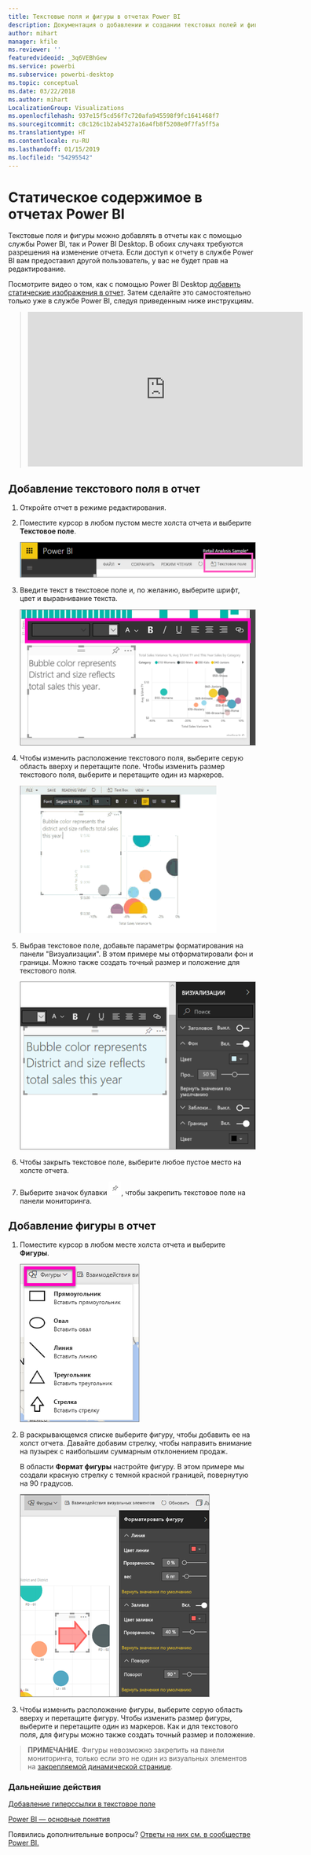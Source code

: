 ```yaml
---
title: Текстовые поля и фигуры в отчетах Power BI
description: Документация о добавлении и создании текстовых полей и фигур в отчетах Microsoft Power BI.
author: mihart
manager: kfile
ms.reviewer: ''
featuredvideoid: _3q6VEBhGew
ms.service: powerbi
ms.subservice: powerbi-desktop
ms.topic: conceptual
ms.date: 03/22/2018
ms.author: mihart
LocalizationGroup: Visualizations
ms.openlocfilehash: 937e15f5cd56f7c720afa945598f9fc1641468f7
ms.sourcegitcommit: c8c126c1b2ab4527a16a4fb8f5208e0f7fa5ff5a
ms.translationtype: HT
ms.contentlocale: ru-RU
ms.lasthandoff: 01/15/2019
ms.locfileid: "54295542"
---
```

# <a name="static-content-in-power-bi-reports"></a>Статическое содержимое в отчетах Power BI
Текстовые поля и фигуры можно добавлять в отчеты как с помощью службы Power BI, так и Power BI Desktop. В обоих случаях требуются разрешения на изменение отчета. Если доступ к отчету в службе Power BI вам предоставил другой пользователь, у вас не будет прав на редактирование. 

Посмотрите видео о том, как с помощью Power BI Desktop [добавить статические изображения в отчет](guided-learning/visualizations.yml?tutorial-step=11). Затем сделайте это самостоятельно только уже в службе Power BI, следуя приведенным ниже инструкциям.
> 
> <iframe width="560" height="315" src="https://www.youtube.com/embed/_3q6VEBhGew" frameborder="0" allowfullscreen></iframe>
> 

## <a name="add-a-text-box-to-a-report"></a>Добавление текстового поля в отчет
1. Откройте отчет в режиме редактирования.

2. Поместите курсор в любом пустом месте холста отчета и выберите **Текстовое поле**.
   
   ![](media/power-bi-reports-add-text-and-shapes/pbi_textbox.png)
2. Введите текст в текстовое поле и, по желанию, выберите шрифт, цвет и выравнивание текста. 
   
   ![](media/power-bi-reports-add-text-and-shapes/pbi_textbox2new.png)
3. Чтобы изменить расположение текстового поля, выберите серую область вверху и перетащите поле. Чтобы изменить размер текстового поля, выберите и перетащите один из маркеров. 
   
   ![](media/power-bi-reports-add-text-and-shapes/textboxsmaller.gif)

4. Выбрав текстовое поле, добавьте параметры форматирования на панели "Визуализации". В этом примере мы отформатировали фон и границы. Можно также создать точный размер и положение для текстового поля.  

   ![](media/power-bi-reports-add-text-and-shapes/power-bi-borders.png)

5. Чтобы закрыть текстовое поле, выберите любое пустое место на холсте отчета. 

5. Выберите значок булавки ![](media/power-bi-reports-add-text-and-shapes/pbi_pintile.png), чтобы закрепить текстовое поле на панели мониторинга. 

## <a name="add-a-shape-to-a-report"></a>Добавление фигуры в отчет
1. Поместите курсор в любом месте холста отчета и выберите **Фигуры**.
   
   ![](media/power-bi-reports-add-text-and-shapes/power-bi-shapes.png)
2. В раскрывающемся списке выберите фигуру, чтобы добавить ее на холст отчета. Давайте добавим стрелку, чтобы направить внимание на пузырек с наибольшим суммарным отклонением продаж. 
   
   В области **Формат фигуры** настройте фигуру. В этом примере мы создали красную стрелку с темной красной границей, повернутую на 90 градусов.
   
   ![](media/power-bi-reports-add-text-and-shapes/power-bi-arrrow.png)
3. Чтобы изменить расположение фигуры, выберите серую область вверху и перетащите фигуру. Чтобы изменить размер фигуры, выберите и перетащите один из маркеров. Как и для текстового поля, для фигуры можно также создать точный размер и положение.

> **ПРИМЕЧАНИЕ**. Фигуры невозможно закрепить на панели мониторинга, только если это не один из визуальных элементов на [закрепляемой динамической странице](service-dashboard-pin-live-tile-from-report.md). 
> 
> 

### <a name="next-steps"></a>Дальнейшие действия
[Добавление гиперссылки в текстовое поле](service-add-hyperlink-to-text-box.md)

[Power BI — основные понятия](consumer/end-user-basic-concepts.md)

Появились дополнительные вопросы? [Ответы на них см. в сообществе Power BI.](http://community.powerbi.com/)
